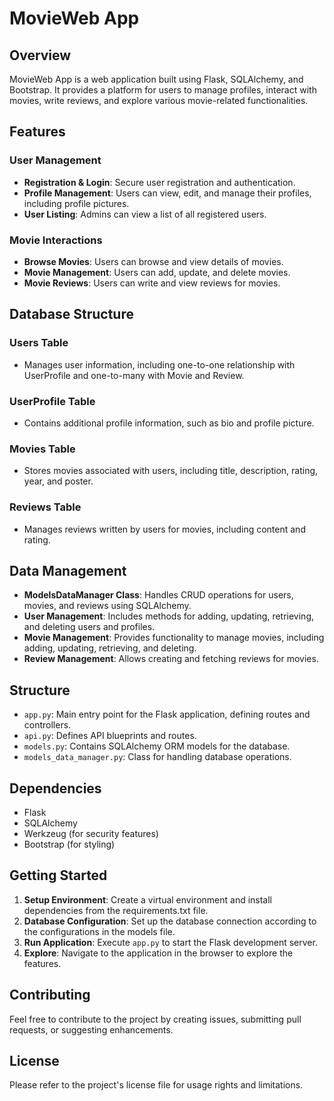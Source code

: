 
# MovieWeb App

## Overview
MovieWeb App is a web application built using Flask, SQLAlchemy, and Bootstrap. It provides a platform for users to manage profiles, interact with movies, write reviews, and explore various movie-related functionalities.

## Features

### User Management
- **Registration & Login**: Secure user registration and authentication.
- **Profile Management**: Users can view, edit, and manage their profiles, including profile pictures.
- **User Listing**: Admins can view a list of all registered users.

### Movie Interactions
- **Browse Movies**: Users can browse and view details of movies.
- **Movie Management**: Users can add, update, and delete movies.
- **Movie Reviews**: Users can write and view reviews for movies.

## Database Structure

### Users Table
- Manages user information, including one-to-one relationship with UserProfile and one-to-many with Movie and Review.

### UserProfile Table
- Contains additional profile information, such as bio and profile picture.

### Movies Table
- Stores movies associated with users, including title, description, rating, year, and poster.

### Reviews Table
- Manages reviews written by users for movies, including content and rating.

## Data Management
- **ModelsDataManager Class**: Handles CRUD operations for users, movies, and reviews using SQLAlchemy.
- **User Management**: Includes methods for adding, updating, retrieving, and deleting users and profiles.
- **Movie Management**: Provides functionality to manage movies, including adding, updating, retrieving, and deleting.
- **Review Management**: Allows creating and fetching reviews for movies.

## Structure
- `app.py`: Main entry point for the Flask application, defining routes and controllers.
- `api.py`: Defines API blueprints and routes.
- `models.py`: Contains SQLAlchemy ORM models for the database.
- `models_data_manager.py`: Class for handling database operations.

## Dependencies
- Flask
- SQLAlchemy
- Werkzeug (for security features)
- Bootstrap (for styling)

## Getting Started
1. **Setup Environment**: Create a virtual environment and install dependencies from the requirements.txt file.
2. **Database Configuration**: Set up the database connection according to the configurations in the models file.
3. **Run Application**: Execute `app.py` to start the Flask development server.
4. **Explore**: Navigate to the application in the browser to explore the features.

## Contributing
Feel free to contribute to the project by creating issues, submitting pull requests, or suggesting enhancements.

## License
Please refer to the project's license file for usage rights and limitations.
